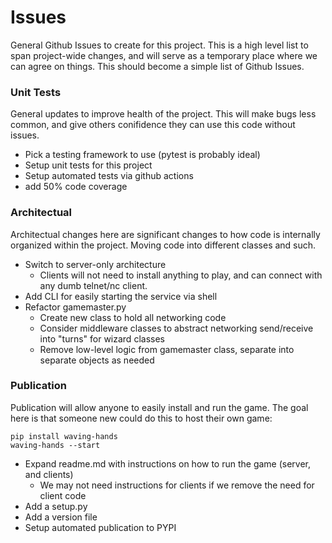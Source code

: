 # Issues

General Github Issues to create for this project. This is a high level list to span project-wide changes,
and will serve as a temporary place where we can agree on things. This should become a simple list of
Github Issues.

### Unit Tests

General updates to improve health of the project. This will make bugs less common, and give others conifidence they
can use this code without issues.

* Pick a testing framework to use (pytest is probably ideal)
* Setup unit tests for this project
* Setup automated tests via github actions
* add 50% code coverage

### Architectual

Architectual changes here are significant changes to how code is internally organized within the project. Moving
code into different classes and such.

* Switch to server-only architecture
    * Clients will not need to install anything to play, and can connect with any dumb telnet/nc client.
* Add CLI for easily starting the service via shell
* Refactor gamemaster.py
    * Create new class to hold all networking code
    * Consider middleware classes to abstract networking send/receive into "turns" for wizard classes
    * Remove low-level logic from gamemaster class, separate into separate objects as needed

### Publication

Publication will allow anyone to easily install and run the game. The goal here is that someone new could do this
to host their own game: 

```
pip install waving-hands
waving-hands --start
```

* Expand readme.md with instructions on how to run the game (server, and clients)
    * We may not need instructions for clients if we remove the need for client code
* Add a setup.py
* Add a version file
* Setup automated publication to PYPI